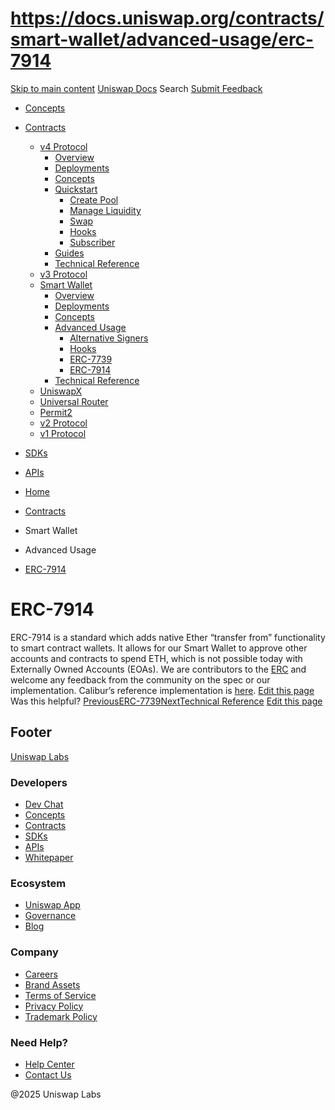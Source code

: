 # https://docs.uniswap.org/contracts/smart-wallet/advanced-usage/erc-7914

[Skip to main content](https://docs.uniswap.org/contracts/smart-wallet/advanced-usage/erc-7914#__docusaurus_skipToContent_fallback)
[Uniswap Docs](https://docs.uniswap.org/)
Search
[Submit Feedback](https://docs.google.com/forms/d/e/1FAIpQLSdjSkZam8KiatL9XACRVxCHjDJjaPGbls77PCXDKFn4JwykXg/viewform)
  * [Concepts](https://docs.uniswap.org/concepts/overview)
  * [Contracts](https://docs.uniswap.org/contracts/v4/overview)
    * [v4 Protocol](https://docs.uniswap.org/contracts/v4/overview)
      * [Overview](https://docs.uniswap.org/contracts/v4/overview)
      * [Deployments](https://docs.uniswap.org/contracts/v4/deployments)
      * [Concepts](https://docs.uniswap.org/contracts/v4/concepts/v4-vs-v3)
      * [Quickstart](https://docs.uniswap.org/contracts/v4/quickstart/create-pool)
        * [Create Pool](https://docs.uniswap.org/contracts/v4/quickstart/create-pool)
        * [Manage Liquidity](https://docs.uniswap.org/contracts/v4/quickstart/manage-liquidity/setup-liquidity)
        * [Swap](https://docs.uniswap.org/contracts/v4/quickstart/swap)
        * [Hooks](https://docs.uniswap.org/contracts/v4/quickstart/hooks/setup)
        * [Subscriber](https://docs.uniswap.org/contracts/v4/quickstart/subscriber)
      * [Guides](https://docs.uniswap.org/contracts/v4/guides/hooks/your-first-hook)
      * [Technical Reference](https://docs.uniswap.org/contracts/v4/reference/errors/)
    * [v3 Protocol](https://docs.uniswap.org/contracts/v3/overview)
    * [Smart Wallet](https://docs.uniswap.org/contracts/smart-wallet/overview)
      * [Overview](https://docs.uniswap.org/contracts/smart-wallet/overview)
      * [Deployments](https://docs.uniswap.org/contracts/smart-wallet/deployments)
      * [Concepts](https://docs.uniswap.org/contracts/smart-wallet/concepts/delegation)
      * [Advanced Usage](https://docs.uniswap.org/contracts/smart-wallet/advanced-usage/alternative-signers)
        * [Alternative Signers](https://docs.uniswap.org/contracts/smart-wallet/advanced-usage/alternative-signers)
        * [Hooks](https://docs.uniswap.org/contracts/smart-wallet/advanced-usage/hooks)
        * [ERC-7739](https://docs.uniswap.org/contracts/smart-wallet/advanced-usage/erc-7739)
        * [ERC-7914](https://docs.uniswap.org/contracts/smart-wallet/advanced-usage/erc-7914)
      * [Technical Reference](https://docs.uniswap.org/contracts/smart-wallet/technical-reference)
    * [UniswapX](https://docs.uniswap.org/contracts/uniswapx/overview)
    * [Universal Router](https://docs.uniswap.org/contracts/universal-router/overview)
    * [Permit2](https://docs.uniswap.org/contracts/permit2/overview)
    * [v2 Protocol](https://docs.uniswap.org/contracts/v2/overview)
    * [v1 Protocol](https://docs.uniswap.org/contracts/v1/overview)
  * [SDKs](https://docs.uniswap.org/sdk/v4/overview)
  * [APIs](https://docs.uniswap.org/api/subgraph/overview)


  * [Home](https://docs.uniswap.org/)
  * [Contracts](https://docs.uniswap.org/contracts/v4/overview)
  * Smart Wallet
  * Advanced Usage
  * [ERC-7914](https://docs.uniswap.org/contracts/smart-wallet/advanced-usage/erc-7914)


# ERC-7914
ERC-7914 is a standard which adds native Ether “transfer from” functionality to smart contract wallets. It allows for our Smart Wallet to approve other accounts and contracts to spend ETH, which is not possible today with Externally Owned Accounts (EOAs).
We are contributors to the [ERC](https://github.com/ethereum/ERCs/blob/8380220418521ff1995445cff5ca1d0e496a3d2d/ERCS/erc-7914.md) and welcome any feedback from the community on the spec or our implementation.
Calibur’s reference implementation is [here](https://github.com/Uniswap/calibur/blob/main/src/ERC7914.sol).
[Edit this page](https://github.com/uniswap/uniswap-docs/tree/main/docs/contracts/smart-wallet/advanced-usage/04-erc-7914.md)
Was this helpful?
[PreviousERC-7739](https://docs.uniswap.org/contracts/smart-wallet/advanced-usage/erc-7739)[NextTechnical Reference](https://docs.uniswap.org/contracts/smart-wallet/technical-reference)
[Edit this page](https://github.com/uniswap/uniswap-docs/tree/main/docs/contracts/smart-wallet/advanced-usage/04-erc-7914.md)
## Footer
[Uniswap Labs](https://docs.uniswap.org/)
### Developers
  * [Dev Chat](https://discord.com/invite/uniswap)
  * [Concepts](https://docs.uniswap.org/concepts/overview)
  * [Contracts](https://docs.uniswap.org/contracts/v4/overview)
  * [SDKs](https://docs.uniswap.org/sdk/v4/overview)
  * [APIs](https://docs.uniswap.org/api/subgraph/overview)
  * [Whitepaper](https://app.uniswap.org/whitepaper-v4.pdf)


### Ecosystem
  * [Uniswap App](https://app.uniswap.org/)
  * [Governance](https://www.uniswapfoundation.org/governance)
  * [Blog](https://blog.uniswap.org/)


### Company
  * [Careers](https://boards.greenhouse.io/uniswaplabs)
  * [Brand Assets](https://github.com/Uniswap/brand-assets/raw/main/Uniswap%20Brand%20Assets.zip)
  * [Terms of Service](https://support.uniswap.org/hc/en-us/articles/30935100859661-Uniswap-Labs-Terms-of-Service)
  * [Privacy Policy](https://support.uniswap.org/hc/en-us/articles/30934457771405-Uniswap-Labs-Privacy-Policy)
  * [Trademark Policy](https://support.uniswap.org/hc/en-us/articles/30934762216973-Uniswap-Labs-Trademark-Guidelines)


### Need Help?
  * [Help Center](https://support.uniswap.org/)
  * [Contact Us](https://support.uniswap.org/hc/en-us/requests/new)


@2025 Uniswap Labs
[](https://github.com/uniswap/uniswap-docs)[](https://twitter.com/Uniswap)[](https://discord.com/invite/uniswap)
